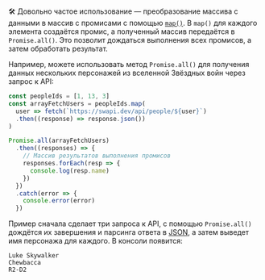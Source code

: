🛠 Довольно частое использование — преобразование массива с данными в массив с промисами с помощью [`map()`](/js/array-map/). В `map()` для каждого элемента создаётся промис, а полученный массив передаётся в `Promise.all()`. Это позволит дождаться выполнения всех промисов, а затем обработать результат.

Например, можете использовать метод `Promise.all()` для получения данных нескольких персонажей из вселенной Звёздных войн через запрос к API:

```js
const peopleIds = [1, 13, 3]
const arrayFetchUsers = peopleIds.map(
  user => fetch(`https://swapi.dev/api/people/${user}`)
  .then((response) => response.json())
)

Promise.all(arrayFetchUsers)
  .then((responses) => {
    // Массив результатов выполнения промисов
    responses.forEach(resp => {
      console.log(resp.name)
    })
  })
  .catch(error => {
    console.error(error)
  })
```

Пример сначала сделает три запроса к API, с помощью `Promise.all()` дождётся их завершения и парсинга ответа в [JSON](/tools/json/), а затем выведет имя персонажа для каждого. В консоли появится:

```
Luke Skywalker
Chewbacca
R2-D2
```
